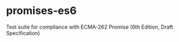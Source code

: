 promises-es6
============

Test suite for compliance with ECMA-262 Promise (6th Edition, Draft Specification)

